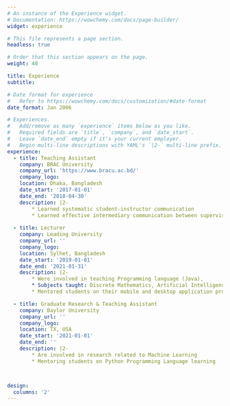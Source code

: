 ```yaml
---
# An instance of the Experience widget.
# Documentation: https://wowchemy.com/docs/page-builder/
widget: experience

# This file represents a page section.
headless: true

# Order that this section appears on the page.
weight: 40

title: Experience
subtitle:

# Date format for experience
#   Refer to https://wowchemy.com/docs/customization/#date-format
date_format: Jan 2006

# Experiences.
#   Add/remove as many `experience` items below as you like.
#   Required fields are `title`, `company`, and `date_start`.
#   Leave `date_end` empty if it's your current employer.
#   Begin multi-line descriptions with YAML's `|2-` multi-line prefix.
experience:
  - title: Teaching Assistant
    company: BRAC University
    company_url: 'https://www.bracu.ac.bd/'
    company_logo: 
    location: Dhaka, Bangladesh
    date_start: '2017-01-01'
    date_end: '2018-04-30'
    description: |2-        
        * Learned systematic student-instructor communication
        * Learned effective intermediary communication between supervisor and students
        
  - title: Lecturer
    company: Leading University
    company_url: ''
    company_logo: 
    location: Sylhet, Bangladesh
    date_start: '2019-01-01'
    date_end: '2021-01-31'
    description: |2-
        * Were involved in teaching Programming language (Java), 
        * Subjects taught: Discrete Mathematics, Artificial Intelligence, Engineering Drawing, Data Structure, Computer Architecture, etc.
        * Mentored students on their mobile and desktop application projects

  - title: Graduate Research & Teaching Assistant
    company: Baylor University
    company_url: ''
    company_logo: 
    location: TX, USA
    date_start: '2021-01-01'
    date_end: ''
    description: |2-
        * Are involved in research related to Machine Learning
        * Mentoring students on Python Programming Language learning



design:
  columns: '2'
---
```

